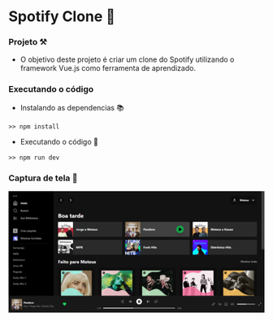 # Spotify Clone 🐜

### Projeto ⚒️
- O objetivo deste projeto é criar um clone do Spotify utilizando o framework Vue.js como ferramenta de aprendizado.

### Executando o código
- Instalando as dependencias 📚

```
>> npm install
```

- Executando o código 🚀
```
>> npm run dev
```
### Captura de tela 📸
![Spotify Clone](public/spotify.png)
